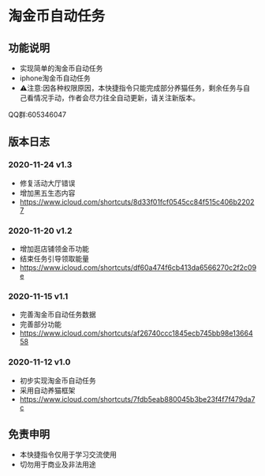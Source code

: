 # 淘金币自动任务

## 功能说明

* 实现简单的淘金币自动任务
* iphone淘金币自动任务
* ⚠️注意:因各种权限原因，本快捷指令只能完成部分养猫任务，剩余任务与自己看情况手动，作者会尽力往全自动更新，请关注新版本。

QQ群:605346047

## 版本日志

### 2020-11-24 v1.3
* 修复活动大厅错误
* 增加黑五生态内容
* https://www.icloud.com/shortcuts/8d33f01fcf0545cc84f515c406b22027

### 2020-11-20 v1.2
* 增加逛店铺领金币功能
* 结束任务引导领取能量
* https://www.icloud.com/shortcuts/df60a474f6cb413da6566270c2f2c09e

### 2020-11-15 v1.1
* 完善淘金币自动任务数据
* 完善部分功能
* https://www.icloud.com/shortcuts/af26740ccc1845ecb745bb98e1366458

### 2020-11-12 v1.0
* 初步实现淘金币自动任务
* 采用自动养猫框架
* https://www.icloud.com/shortcuts/7fdb5eab880045b3be23f4f7f479da7c


## 免责申明
* 本快捷指令仅用于学习交流使用
* 切勿用于商业及非法用途

